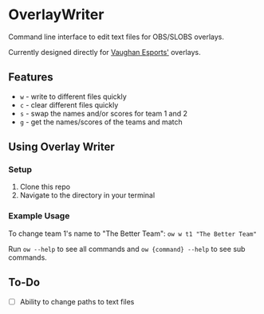 # OverlayWriter
Command line interface to edit text files for OBS/SLOBS overlays.

Currently designed directly for [Vaughan Esports'](https://vaughanesports.org) overlays.

## Features
- `w` - write to different files quickly
- `c` - clear different files quickly
- `s` - swap the names and/or scores for team 1 and 2
- `g` - get the names/scores of the teams and match

## Using Overlay Writer
### Setup
1. Clone this repo
2. Navigate to the directory in your terminal

### Example Usage
To change team 1's name to "The Better Team":  `ow w t1 "The Better Team"`

Run `ow --help` to see all commands and `ow {command} --help` to see sub commands.

## To-Do
- [ ] Ability to change paths to text files